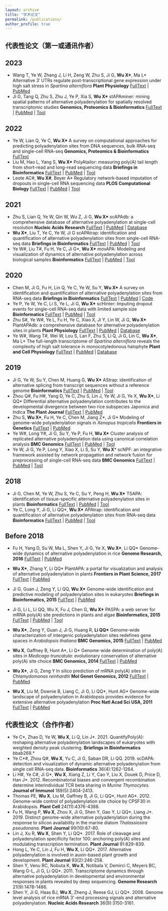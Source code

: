```yaml
---
layout: archive
title: "学术论文"
permalink: /publications/
author_profile: true
---
```


## 代表性论文（第一或通讯作者）

## 2023

- Wang T, Ye W, Zhang J, Li H, Zeng W, Zhu S, Ji G, **Wu X\***, Ma L*
  Alternative 3′ UTRs regulate post-transcriptional gene expression under high salt stress in _Spartina alterniflora_
  **Plant Physiology** [FullText](https://academic.oup.com/plphys/advance-article/doi/10.1093/plphys/kiad030/6997591?login=true) | [PubMed](https://pubmed.ncbi.nlm.nih.gov/36682816/) 
- Ji G, Tang Q, Zhu S, Zhu J, Ye P, Xia S, **Wu X\*** 
  stAPAminer: mining spatial patterns of alternative polyadenylation for spatially resolved transcriptomic studies
  **Genomics, Proteomics & Bioinformatics**
  [FullText](https://www.sciencedirect.com/science/article/pii/S1672022923000037) | [PubMed](https://pubmed.ncbi.nlm.nih.gov/36669641/) | [Tool](https://github.com/BMILAB/stAPAminer)

## 2022

- Ye W, Lian Q, Ye C, **Wu X\***
  A survey on computational approaches for predicting polyadenylation sites from DNA sequences, bulk RNA-seq and single-cell RNA-seq
  **Genomics, Proteomics & Bioinformatics**
  [FullText](https://authors.elsevier.com/sd/article/S1672022922001218) 
- Liu M, Hao L, Yang S, **Wu X\***
  PolyAtailor: measuring poly(A) tail length from short-read and long-read sequencing data
  **Briefings in Bioinformatics**
  [FullText](https://doi.org/10.1093/bib/bbac271) | [PubMed](https://pubmed.ncbi.nlm.nih.gov/35769001/) | [Tool](https://github.com/BMILAB/PolyAtailor)
- Leote AC#, **Wu X#**, Beyer A\*
  Regulatory network-based imputation of dropouts in single-cell RNA sequencing data
  **PLOS Computational Biology**
  [FullText](https://journals.plos.org/ploscompbiol/article?id=10.1371/journal.pcbi.1009849) | [PubMed](https://pubmed.ncbi.nlm.nih.gov/35176023/) | [Tool](https://bioconductor.org/packages/release/bioc/html/ADImpute.html)

## 2021

- Zhu S, Lian Q, Ye W, Qin W, Wu Z, Ji G, **Wu X\***
  scAPAdb: a comprehensive database of alternative polyadenylation at single-cell resolution
  **Nucleic Acids Research**
  [FullText](https://academic.oup.com/nar/article/50/D1/D365/6368523) | [PubMed](https://pubmed.ncbi.nlm.nih.gov/34508354/) | [Database](http://www.bmibig.cn/scAPAdb/)
- **Wu X\***, Liu T, Ye C, Ye W, Ji G
  scAPAtrap: identification and quantification of alternative polyadenylation sites from single-cell RNA-seq data
  **Briefings in Bioinformatics**
  [FullText](https://academic.oup.com/bib/article/22/4/bbaa273/5952304) | [PubMed](https://pubmed.ncbi.nlm.nih.gov/33142319/) | [Tool](https://github.com/BMILAB/scAPAtrap)
- Ye W#, Liu T#, Fu H, Ye C, Ji G\*, **Wu X\***
  movAPA: Modeling and visualization of dynamics of alternative polyadenylation across biological samples
  **Bioinformatics**
  [FullText](https://doi.org/10.1093/bioinformatics/btaa997) | [PubMed](https://pubmed.ncbi.nlm.nih.gov/33258917/) | [Tool](https://github.com/BMILAB/movAPA)

## 2020

- Chen M, Ji G, Fu H, Lin Q, Ye C, Ye W, Su Y, **Wu X\***
  A survey on identification and quantification of alternative polyadenylation sites from RNA-seq data
  **Briefings in Bioinformatics**
  [FullText](https://doi.org/10.1093/bib/bbz068) | [PubMed](https://pubmed.ncbi.nlm.nih.gov/31267126/) | [Code](https://github.com/BMILAB/APAsurvey)
- Ye P, Ye W, Ye C, Li S, Ye L, Ji G, **Wu X\***
  scHinter: Imputing dropout events for single-cell RNA-seq data with limited sample size
  **Bioinformatics**
  [FullText](https://doi.org/10.1093/bioinformatics/btz627) | [PubMed](https://pubmed.ncbi.nlm.nih.gov/31392316/) | [Tool](https://github.com/BMILAB/scHinter)
- Zhu S#, Ye W#, Ye L, Fu H, Ye C, Xiao X, Ji Y, Lin W, Ji G, **Wu X\***
  PlantAPAdb: a comprehensive database for alternative polyadenylation sites in plants
  **Plant Physiology**
  [FullText](https://doi.org/10.1104/pp.19.00943) | [PubMed](https://pubmed.ncbi.nlm.nih.gov/31767692/) | [Database](http://www.bmibig.cn/plantAPAdb/)
- Ye W#, Wang T#, Wei W, Lou S, Lan F, Zhu S, Li Q, Ji G, Lin C, **Wu X\***, Ma L\*
  The full-length transcriptome of *Spartina alterniflora* reveals the complexity of high salt tolerance in monocotyledonous halophyte
  **Plant and Cell Physiology**
  [FullText](https://doi.org/10.1093/pcp/pcaa013)  | [PubMed](https://pubmed.ncbi.nlm.nih.gov/32044993/) | [Database](http://plantpolya.org/SAPacBio/)

## 2019

-  Ji G, Ye W, Su Y, Chen M, Huang G, **Wu X\***
  AStrap: identification of alternative splicing from transcript sequences without a reference genome
  **Bioinformatics**
  [FullText](https://doi.org/10.1093/bioinformatics/bty1008) | [PubMed](https://pubmed.ncbi.nlm.nih.gov/30535139/) | [Tool](https://github.com/BMILAB/AStrap)
- Zhou Q#, Fu H#, Yang D, Ye C, Zhu S, Lin J, Ye W, Ji G, Ye X, **Wu X\***, Li QQ\*
  Differential alternative polyadenylation contributes to the developmental divergence between two rice subspecies Japonica and Indica
  **The Plant Journal**
  [FullText](https://onlinelibrary.wiley.com/doi/10.1111/tpj.14209) | [PubMed](https://pubmed.ncbi.nlm.nih.gov/30570805/) 
-  Zhu S, **Wu X\***, Fu H, Ye C, Chen M, Jiang Z\*, Ji G\*
  Modeling of genome-wide polyadenylation signals in *Xenopus tropicalis*
  **Frontiers in Genetics**
  [FullText](10.3389/fgene.2019.00647) | [PubMed](https://pubmed.ncbi.nlm.nih.gov/31333724/) 
-  Ye W#, Long Y#, Ji G, Su Y, Ye P, Fu H, **Wu X\***
  Cluster analysis of replicated alternative polyadenylation data using canonical correlation analysis
  **BMC Genomics**
  [FullText](https://bmcgenomics.biomedcentral.com/articles/10.1186/s12864-019-5433-7) | [PubMed](https://pubmed.ncbi.nlm.nih.gov/30669970/) | [Tool](https://github.com/BMILAB/PASCCA)
-  Ye W, Ji G, Ye P, Long Y, Xiao X, Li S, Su Y, **Wu X***
  scNPF: an integrative framework assisted by network propagation and network fusion for preprocessing of single-cell RNA-seq data
  **BMC Genomics**
  [FullText](https://bmcgenomics.biomedcentral.com/articles/10.1186/s12864-019-5747-5) | [PubMed](https://pubmed.ncbi.nlm.nih.gov/31068142/) | [Tool](https://github.com/BMILAB/scNPF)

## 2018

- Ji G, Chen M, Ye W, Zhu S, Ye C, Su Y, Peng H, **Wu X\***
  TSAPA: identification of tissue-specific alternative polyadenylation sites in plants
  **Bioinformatics**
  [FullText](https://doi.org/10.1093/bioinformatics/bty044) | [PubMed](https://pubmed.ncbi.nlm.nih.gov/29385403/) | [Tool](https://github.com/BMILAB/TSAPA)
- Ye C, Long Y, Ji G, Li QQ\*, **Wu X\***
  APAtrap: identification and quantification of alternative polyadenylation sites from RNA-seq data
  **Bioinformatics**
  [FullText](https://doi.org/10.1093/bioinformatics/bty029) | [PubMed](https://pubmed.ncbi.nlm.nih.gov/29360928/) | [Tool](https://apatrap.sourceforge.io)

## Before 2018

- Fu H, Yang D, Su W, Ma L, Shen Y, Ji G, Ye X, **Wu X\***, Li QQ\*
  Genome-wide dynamics of alternative polyadenylation in rice
  **Genome Research, 2016**
  [FullText](https://genome.cshlp.org/content/26/12/1753) | [PubMed](https://pubmed.ncbi.nlm.nih.gov/27733415/) 

- **Wu X\***, Zhang Y, Li QQ\*
  PlantAPA: a portal for visualization and analysis of alternative polyadenylation in plants
  **Frontiers in Plant Science, 2017**
  [FullText](https://www.frontiersin.org/articles/10.3389/fpls.2016.00889/full) | [PubMed](https://www.ncbi.nlm.nih.gov/pmc/articles/PMC4914594/) 

- Ji G, Guan J, Zeng Y, Li QQ, **Wu X\***
  Genome-wide identification and predictive modeling of polyadenylation sites in eukaryotes
  **Briefings in Bioinformatics, 2015**
  [FullText](https://doi.org/10.1093/bib/bbu011) | [PubMed](https://pubmed.ncbi.nlm.nih.gov/24695098/) 

- Ji G, Li L, Li QQ, Wu X, Fu J, Chen G, **Wu X\***
  PASPA: a web server for mRNA poly(A) site predictions in plants and algae
  **Bioinformatics, 2015**
  [FullText](https://doi.org/10.1093/bioinformatics/btv004) | [PubMed](https://pubmed.ncbi.nlm.nih.gov/25583118/) | [Tool](http://www.bmibig.cn/mnt/tools/paspa/)

- **Wu X\***, Zeng Y, Guan J, Ji G, Huang R, **Li QQ\***
  Genome-wide characterization of intergenic polyadenylation sites redefines gene spaces in *Arabidopsis thaliana*
  **BMC Genomics, 2015**
  [FullText](https://bmcgenomics.biomedcentral.com/articles/10.1186/s12864-015-1691-1) | [PubMed](https://pubmed.ncbi.nlm.nih.gov/26155789/) 

- **Wu X**, Gaffney B, Hunt A\*, Li Q\*
  Genome-wide determination of poly(A) sites in *Medicago truncatula*: evolutionary conservation of alternative poly(A) site choice
  **BMC Genomics, 2014**
  [FullText](https://bmcgenomics.biomedcentral.com/articles/10.1186/1471-2164-15-615) | [PubMed](https://pubmed.ncbi.nlm.nih.gov/25048171/) 

- **Wu X\***, Ji G, Zeng Y
  In silico prediction of mRNA poly(A) sites in *Chlamydomonas reinhardtii*
  **Mol Genet Genomics, 2012**
  [FullText](https://link.springer.com/article/10.1007/s00438-012-0725-5) | [PubMed](https://pubmed.ncbi.nlm.nih.gov/23108961/) 

- **Wu X**, Liu M, Downie B, Liang C, Ji G, Li QQ\*, Hunt AG\*
  Genome-wide landscape of polyadenylation in Arabidopsis provides evidence for extensive alternative polyadenylation
  **Proc Natl Acad Sci USA, 2011**
  [FullText](https://www.pnas.org/doi/10.1073/pnas.1019732108) | [PubMed](https://pubmed.ncbi.nlm.nih.gov/21746925/)

  

## 代表性论文（合作作者）

- Ye C\*, Zhao D, Ye W, **Wu X**, Li Q, Lin J\*. 2021. QuantifyPoly(A): reshaping alternative polyadenylation landscapes of eukaryotes with weighted density peak clustering. **Briefings in Bioinformatics** bbab268.*
- Ye C\*#, Zhou Q\#, **Wu X**, Yu C, Ji G, Saban DR, Li QQ. 2019. scDAPA: detection and visualization of dynamic alternative polyadenylation from single cell RNA-seq data. **Bioinformatics** 36(4):1262-1264.
- Li H#, Ye C#, Ji G\*, **Wu X**, Xiang Z, Li Y, Cao Y, Liu X, Douek D, Price D, Han J\*. 2012. Recombinatorial biases and convergent recombination determine interindividual TCR beta sharing in *Murine Thymocytes*. **Journal of Immunol** 189(5):2404-2413. 
- Thomas PE, **Wu X**, Liu M, Gaffney B, Ji G, Li QQ\*, Hunt AG\*. 2012. Genome-wide control of polyadenylation site choice by CPSF30 in Arabidopsis. **Plant Cell** 24(11):4376-4388.
- Fu H, Wang P, **Wu X**, Zhou X, Ji G, Shen Y, Gao Y, Li QQ\*, Liang J\*. 2019. Distinct genome-wide alternative polyadenylation during the response to silicon availability in the marine diatom *Thalassiosira pseudonana*. **Plant Journal** 99(10):67-80.
- Lin J, Xu R, **Wu X**, Shen Y, Li QQ\*. 2017. Role of cleavage and polyadenylation specificity factor 100: anchoring poly(A) sites and modulating transcription termination. **Plant Journal** 91:829-839.
- Hong L, Ye C, Lin J, Fu H, **Wu X**, Li QQ\*. 2017. Alternative polyadenylation is involved in auxin-based plant growth and development. **Plant Journal** 93(2):246-258.
- Shen Y, Venu RC, Nobuta K, **Wu X**, Notibala V, Demirci C, Meyers BC, Wang G-L, Ji G, Li QQ\*. 2011. Transcriptome dynamics through alternative polyadenylation in developmental and environmental responses in plants revealed by deep sequencing. **Genome Research** 21(9):1478-1486.
- Shen Y, Ji G, Haas BJ, **Wu X**, Zheng J, Reese GJ, Li QQ\*. 2008. Genome level analysis of rice mRNA 3'-end processing signals and alternative polyadenylation. **Nucleic Acids Research** 36(9):3150-3161.
